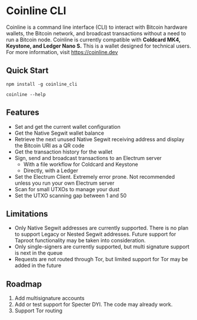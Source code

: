 # Coinline CLI

Coinline is a command line interface (CLI) to interact with Bitcoin hardware wallets, the Bitcoin network, and broadcast transactions without a need to run a Bitcoin node. Coinline is currently compatible with **********************************************Coldcard MK4, Keystone, and Ledger Nano S.********************************************** This is a wallet designed for technical users. For more information, visit https://coinline.dev

## Quick Start

`npm install -g coinline_cli`

`coinline --help`

## Features

- Set and get the current wallet configuration
- Get the Native Segwit wallet balance
- Retrieve the next unused Native Segwit receiving address and display the Bitcoin URI as a QR code
- Get the transaction history for the wallet
- Sign, send and broadcast transactions to an Electrum server
    - With a file workflow for Coldcard and Keystone
    - Directly, with a Ledger
- Set the Electrum Client. Extremely error prone. Not recommended unless you run your own Electrum server
- Scan for small UTXOs to manage your dust
- Set the UTXO scanning gap between 1 and 50

## Limitations

- Only Native Segwit addresses are currently supported. There is no plan to support Legacy or Nested Segwit addresses. Future support for Taproot functionality may be taken into consideration.
- Only single-signers are currently supported, but multi signature support is next in the queue
- Requests are not routed through Tor, but limited support for Tor may be added in the future

## Roadmap

1. Add multisignature accounts
2. Add or test support for Specter DYI. The code may already work.
3. Support Tor routing
